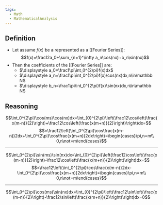 ```yaml
---
tags:
  - Math
  - MathematicalAnalysis
---
```

## Definition
- Let assume $f(x)$ be a represented as a [[Fourier Series]]: 
$$f(x)=\frac12a_0+\sum_{n=1}^\infty a_n\cos(nx)+b_n\sin(nx)$$
- Then the coefficients of the [[Fourier Series]] are:
	- $\displaystyle a_0=\frac1\pi\int_0^{2\pi}f(x)dx$
	- $\displaystyle a_n=\frac1\pi\int_0^{2\pi}f(x)\cos(nx)dx,n\in\mathbb N$
	- $\displaystyle b_n=\frac1\pi\int_0^{2\pi}f(x)\sin(nx)dx,n\in\mathbb N$
## Reasoning
$$\int_0^{2\pi}\cos(ms)\cos(nx)dx=\int_{0}^{2\pi}\left(\frac12\cos\left(\frac{x(m-n)}{2}\right)+\frac12\cos\left(\frac{x(m+n)}{2}\right)\right)dx=$$$$=\frac12\left(\int_0^{2\pi}\cos\frac{x(m-n)}2dx+\int_0^{2\pi}\cos\frac{x(m+n)}2dx\right)=\begin{cases}\pi,n=m\\ 0,n\not=m\end{cases}$$

---
$$\int_0^{2\pi}\sin(ms)\sin(nx)dx=\int_{0}^{2\pi}\left(\frac12\cos\left(\frac{x(m-n)}{2}\right)-\frac12\cos\left(\frac{x(m+n)}{2}\right)\right)dx=$$$$=\frac12\left(\int_0^{2\pi}\cos\frac{x(m-n)}2dx-\int_0^{2\pi}\cos\frac{x(m+n)}2dx\right)=\begin{cases}\pi,n=m\\ 0,n\not=m\end{cases}$$

---
$$\int_0^{2\pi}\cos(ms)\sin(nx)dx=\int_{0}^{2\pi}\left(\frac12\sin\left(\frac{x(m-n)}{2}\right)-\frac12\sin\left(\frac{x(m+n)}{2}\right)\right)dx=0$$